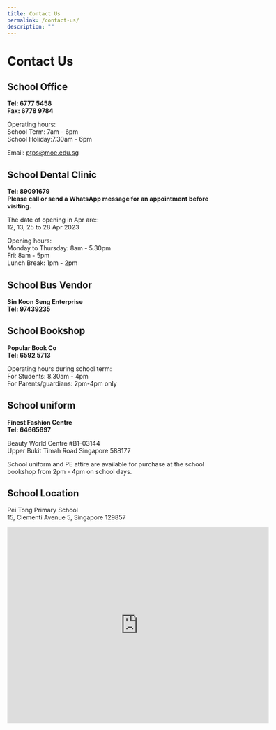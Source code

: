 ```yaml
---
title: Contact Us
permalink: /contact-us/
description: ""
---
```

# Contact Us


## School Office


**Tel: 6777 5458**&nbsp; &nbsp; &nbsp;<br>
**Fax: 6778 9784**

  

Operating hours:<br>
School Term: 7am - 6pm<br>
School Holiday:7.30am - 6pm

  

Email:&nbsp;[ptps@moe.edu.sg](mailto:ptps@moe.edu.sg)

## School Dental Clinic


**Tel: 89091679**<br>
**Please call or send a WhatsApp message for an appointment before visiting.**

  

The date of opening in Apr are::&nbsp;<br>
12, 13, 25 to 28 Apr 2023

  

Opening hours:<br>
Monday to Thursday: 8am - 5.30pm<br>
Fri: 8am - 5pm<br>
Lunch Break: 1pm - 2pm&nbsp;

## School Bus Vendor


**Sin Koon Seng Enterprise**<br>
**Tel: 97439235**

## School Bookshop


**Popular Book Co**<br>
**Tel: 6592 5713**

  

Operating hours during school term:<br>
For Students: 8.30am - 4pm<br>
For Parents/guardians: 2pm-4pm only&nbsp;

## School uniform

**Finest Fashion Centre**<br>
**Tel: 64665697**

  

Beauty World Centre #B1-03144&nbsp;<br>
Upper Bukit Timah Road Singapore 588177

  

School uniform and PE attire are available for purchase at the school bookshop from 2pm - 4pm on school days.

## School Location


Pei Tong Primary School<br>
15, Clementi Avenue 5, Singapore 129857

<iframe loading="lazy" allowfullscreen="" style="border:0;" height="450" width="600" src="https://www.google.com/maps/embed?pb=!1m14!1m8!1m3!1d7977.531506729957!2d103.767591!3d1.31612!3m2!1i1024!2i768!4f13.1!3m3!1m2!1s0x31da1a84b222873d%3A0xccb2a0c9cb175334!2sPei%20Tong%20Primary%20School!5e0!3m2!1sen!2sus!4v1677099173663!5m2!1sen!2sus"></iframe>